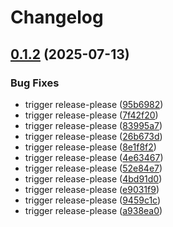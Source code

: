 # Changelog

## [0.1.2](https://github.com/runemalm/codius-cli/compare/v0.1.1...v0.1.2) (2025-07-13)


### Bug Fixes

* trigger release-please ([95b6982](https://github.com/runemalm/codius-cli/commit/95b698235b62530be63d9975c2da00835cb9e66b))
* trigger release-please ([7f42f20](https://github.com/runemalm/codius-cli/commit/7f42f2005c1c50f625d0d6a5c068e5029a649ada))
* trigger release-please ([83995a7](https://github.com/runemalm/codius-cli/commit/83995a78c3e16bf47007c4f18dc5740a9df491a2))
* trigger release-please ([26b673d](https://github.com/runemalm/codius-cli/commit/26b673d92667d7fb2c2ed822b2a1dad31a567ea2))
* trigger release-please ([8e1f8f2](https://github.com/runemalm/codius-cli/commit/8e1f8f21d515a52cc5818e62c0030d14ff410440))
* trigger release-please ([4e63467](https://github.com/runemalm/codius-cli/commit/4e6346726623e26c7f0a47af7a74f73330d36d8c))
* trigger release-please ([52e84e7](https://github.com/runemalm/codius-cli/commit/52e84e77d806d78afaef73ffe7ef2393c8244ca8))
* trigger release-please ([4bd91d0](https://github.com/runemalm/codius-cli/commit/4bd91d04d64d779960a92097eb35556ef7e12674))
* trigger release-please ([e9031f9](https://github.com/runemalm/codius-cli/commit/e9031f9f9af80062ec4be049d120c5daf742d83a))
* trigger release-please ([9459c1c](https://github.com/runemalm/codius-cli/commit/9459c1cee8770bd6747ef5575105a3c084350e30))
* trigger release-please ([a938ea0](https://github.com/runemalm/codius-cli/commit/a938ea0ccc9edd050e9d948cb0104fad234e5161))
